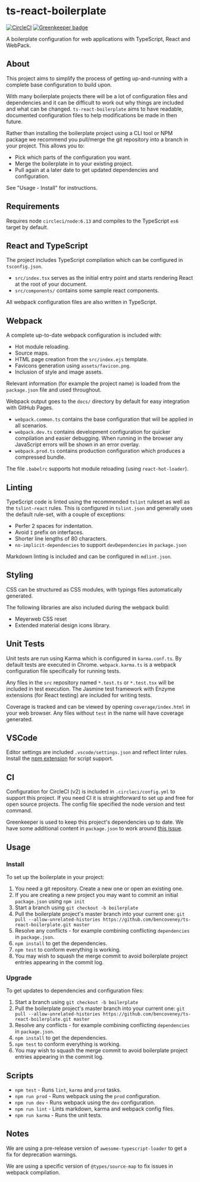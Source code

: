 # ts-react-boilerplate

[![CircleCI](https://circleci.com/gh/bencoveney/ts-react-boilerplate/tree/master.svg?style=shield)](https://circleci.com/gh/bencoveney/ts-react-boilerplate/tree/master)
[![Greenkeeper badge](https://badges.greenkeeper.io/bencoveney/ts-react-boilerplate.svg)](https://greenkeeper.io/)

A boilerplate configuration for web applications with TypeScript, React and
WebPack.

## About

This project aims to simplify the process of getting up-and-running with a
complete base configuration to build upon.

With many boilerplate projects there will be a lot of configuration files and
dependencies and it can be difficult to work out why things are included and
what can be changed. `ts-react-boilerplate` aims to have readable, documented
configuration files to help modifications be made in then future.

Rather than installing the boilerplate project using a CLI tool or NPM package
we recommend you pull/merge the git repository into a branch in your project.
This allows you to:

- Pick which parts of the configuration you want.
- Merge the boilerplate in to your existing project.
- Pull again at a later date to get updated dependencies and configuration.

See "Usage - Install" for instructions.

## Requirements

Requires node `circleci/node:6.13` and compiles to the TypeScript `es6` target
by default.

## React and TypeScript

The project includes TypeScript compilation which can be configured in `tsconfig.json`.

- `src/index.tsx` serves as the initial entry point and starts rendering React
  at the root of your document.
- `src/components/` contains some sample react components.

All webpack configuration files are also written in TypeScript.

## Webpack

A complete up-to-date webpack configuration is included with:

- Hot module reloading.
- Source maps.
- HTML page creation from the `src/index.ejs` template.
- Favicons generation using `assets/favicon.png`.
- Inclusion of style and image assets.

Relevant information (for example the project name) is loaded from the
`package.json` file and used throughout.

Webpack output goes to the `docs/` directory by default for easy integration
with GitHub Pages.

- `webpack.common.ts` contains the base configuration that will be applied in
  all scenarios.
- `webpack.dev.ts` contains development configuration for quicker compilation
  and easier debugging. When running in the browser any JavaScript errors will
  be shown in an error overlay.
- `webpack.prod.ts` contains production configuration which produces a
  compressed bundle.

The file `.babelrc` supports hot module reloading (using `react-hot-loader`).

## Linting

TypeScript code is linted using the recommended `tslint` ruleset as well as the
`tslint-react` rules. This is configured in `tslint.json` and generally uses
the default rule-set, with a couple of exceptions:

- Perfer 2 spaces for indentation.
- Avoid `I` prefix on interfaces.
- Shorter line lengths of 80 characters.
- `no-implicit-dependencies` to support `devDependencies` in `package.json`

Markdown linting is included and can be configured in `mdlint.json`.

## Styling

CSS can be structured as CSS modules, with typings files automatically
generated.

The following libraries are also included during the webpack build:

- Meyerweb CSS reset
- Extended material design icons library.

## Unit Tests

Unit tests are run using Karma which is configured in `karma.conf.ts`. By
default tests are executed in Chrome. `webpack.karma.ts` is a webpack
configuration file specifically for running tests.

Any files in the `src` repository named `*.test.ts` or `*.test.tsx` will be
included in test execution. The Jasmine test framework with Enzyme extensions
(for React testing) are included for writing tests.

Coverage is tracked and can be viewed by opening `coverage/index.html` in your
web browser. Any files without `test` in the name will have coverage generated.

## VSCode

Editor settings are included `.vscode/settings.json` and reflect linter rules.
Install the [npm extension][vscode npm] for script support.

## CI

Configuration for CircleCI (v2) is included in `.circleci/config.yml` to support
this project. If you need CI it is straightforward to set up and free for open
source projects. The config file specified the node version and test command.

Greenkeeper is used to keep this project's dependencies up to date. We have
some additional content in `package.json` to work around
[this issue][source-map issue].

## Usage

### Install

To set up the boilerplate in your project:

1. You need a git repository. Create a new one or open an existing one.
2. If you are creating a new project you may want to commit an initial
   `package.json` using `npm init`
3. Start a branch using `git checkout -b boilerplate`
4. Pull the boilerplate project's master branch into your current one:
   `git pull --allow-unrelated-histories
   https://github.com/bencoveney/ts-react-boilerplate.git master`
5. Resolve any conflicts - for example combining conflicting `dependencies` in
   `package.json`.
6. `npm install` to get the dependencies.
7. `npm test` to conform everything is working.
8. You may wish to squash the merge commit to avoid boilerplate project entries
   appearing in the commit log.

### Upgrade

To get updates to dependencies and configuration files:

1. Start a branch using `git checkout -b boilerplate`
2. Pull the boilerplate project's master branch into your current one:
   `git pull --allow-unrelated-histories
   https://github.com/bencoveney/ts-react-boilerplate.git master`
3. Resolve any conflicts - for example combining conflicting `dependencies` in
   `package.json`.
4. `npm install` to get the dependencies.
5. `npm test` to conform everything is working.
6. You may wish to squash the merge commit to avoid boilerplate project entries
   appearing in the commit log.

## Scripts

- `npm test` - Runs `lint`, `karma` and `prod` tasks.
- `npm run prod` - Runs webpack using the `prod` configuration.
- `npm run dev` - Runs webpack using the `dev` configuration.
- `npm run lint` - Lints markdown, karma and webpack config files.
- `npm run karma` - Runs the unit tests.

## Notes

We are using a pre-release version of `awesome-typescript-loader` to get a fix
for deprecation warnings.

We are using a specific version of `@types/source-map` to fix issues in webpack
compilation.

[vscode npm]: https://marketplace.visualstudio.com/items?itemName=eg2.vscode-npm-script
[source-map issue]: https://github.com/DefinitelyTyped/DefinitelyTyped/issues/23649
